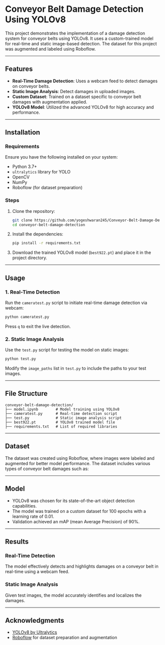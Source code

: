 # Conveyor Belt Damage Detection Using YOLOv8

This project demonstrates the implementation of a damage detection system for conveyor belts using YOLOv8. It uses a custom-trained model for real-time and static image-based detection. The dataset for this project was augmented and labeled using Roboflow.

---

## Features
- **Real-Time Damage Detection**: Uses a webcam feed to detect damages on conveyor belts.
- **Static Image Analysis**: Detect damages in uploaded images.
- **Custom Dataset**: Trained on a dataset specific to conveyor belt damages with augmentation applied.
- **YOLOv8 Model**: Utilized the advanced YOLOv8 for high accuracy and performance.

---

## Installation

### Requirements
Ensure you have the following installed on your system:
- Python 3.7+
- `ultralytics` library for YOLO
- OpenCV
- NumPy
- Roboflow (for dataset preparation)

### Steps
1. Clone the repository:
   ```bash
   git clone https://github.com/yogeshwaran245/Conveyor-Belt-Damage-Detection.git
   cd conveyor-belt-damage-detection
   ```
2. Install the dependencies:
   ```bash
   pip install -r requirements.txt
   ```
3. Download the trained YOLOv8 model (`best922.pt`) and place it in the project directory.

---

## Usage

### 1. Real-Time Detection
Run the `cameratest.py` script to initiate real-time damage detection via webcam:
```bash
python cameratest.py
```
Press `q` to exit the live detection.

### 2. Static Image Analysis
Use the `test.py` script for testing the model on static images:
```bash
python test.py
```
Modify the `image_paths` list in `test.py` to include the paths to your test images.

---

## File Structure
```
conveyor-belt-damage-detection/
├── model.ipynb        # Model training using YOLOv8
├── cameratest.py      # Real-time detection script
├── test.py            # Static image analysis script
├── best922.pt         # YOLOv8 trained model file
├── requirements.txt   # List of required libraries

```

---

## Dataset
The dataset was created using Roboflow, where images were labeled and augmented for better model performance. The dataset includes various types of conveyor belt damages such as:

---

## Model
- YOLOv8 was chosen for its state-of-the-art object detection capabilities.
- The model was trained on a custom dataset for 100 epochs with a learning rate of 0.01.
- Validation achieved an mAP (mean Average Precision) of 90%.

---

## Results
### Real-Time Detection
The model effectively detects and highlights damages on a conveyor belt in real-time using a webcam feed.

### Static Image Analysis
Given test images, the model accurately identifies and localizes the damages.

---

## Acknowledgments
- [YOLOv8 by Ultralytics](https://github.com/ultralytics/ultralytics)
- [Roboflow](https://roboflow.com) for dataset preparation and augmentation
